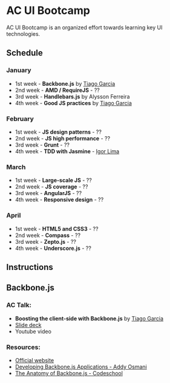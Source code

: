 AC UI Bootcamp
===========

AC UI Bootcamp is an organized effort towards learning key UI technologies.

## Schedule

### January

* 1st week - **Backbone.js** by [Tiago Garcia](http://github.com/tiagorg)
* 2nd week - **AMD / RequireJS** - ??
* 3rd week - **Handlebars.js** by Alysson Ferreira
* 4th week - **Good JS practices** by [Tiago Garcia](http://github.com/tiagorg)

### February

* 1st week - **JS design patterns** - ??
* 2nd week - **JS high performance** - ??
* 3rd week - **Grunt** - ??
* 4th week - **TDD with Jasmine** - [Igor Lima](https://github.com/igorlima)

### March

* 1st week - **Large-scale JS** - ??
* 2nd week - **JS coverage** - ??
* 3rd week - **AngularJS** - ?? 
* 4th week - **Responsive design** - ??

### April

* 1st week - **HTML5 and CSS3** - ??
* 2nd week - **Compass** - ??
* 3rd week - **Zepto.js** - ??
* 4th week - **Underscore.js** - ??

## Instructions

## Backbone.js

### AC Talk:

* **Boosting the client-side with Backbone.js** by [Tiago Garcia](http://github.com/tiagorg)
* [Slide deck](http://slid.es/avenuecode/boosting-the-client-side-with-backbone-js)
* Youtube video

### Resources:

* [Official website](http://backbonejs.org)
* [Developing Backbone.js Applications - Addy Osmani](http://addyosmani.github.io/backbone-fundamentals)
* [The Anatomy of Backbone.js - Codeschool](http://backbone.codeschool.com)
